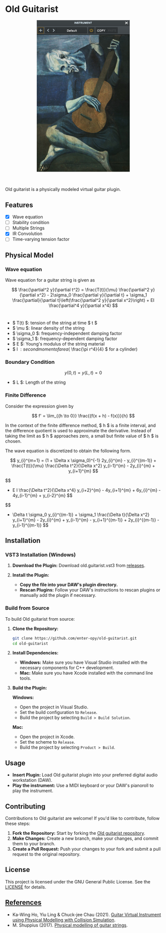 <h1>Old Guitarist</h2>

<p align="center"><img src="res/Screenshot.png" width="300"></p>

<br>

<p>
    Old guitarist is a physically modeled virtual guitar plugin.
</p>

## Features
- [x] Wave equation
- [ ] Stability condition
- [ ] Multiple Strings
- [x] IR Convolution
- [ ] Time-varying tension factor

## Physical Model

### Wave equation
Wave equation for a guitar string is given as

$$
\frac{\partial^2 y}{\partial t^2} = \frac{T(t)}{\mu} \frac{\partial^2 y}{\partial x^2} - 2\sigma_0 \frac{\partial y}{\partial t} + \sigma_1 \frac{\partial}{\partial t}\left(\frac{\partial^2 y}{\partial x^2}\right) + EI \frac{\partial^4 y}{\partial x^4}
$$
<br>

- $ T(t) $: tension of the string at time $ t $
- $ \mu $: linear density of the string
- $ \sigma_0 $: frequency-independent damping factor
- $ \sigma_1 $: frequency-dependent damping factor
- $ E $: Young's modulus of the string material
- $ I $: second moment of area ($ \frac{\pi r^4}{4} $ for a cylinder)

### Boundary Condition
$$
y(0, t) = y(L, t) = 0
$$

- $ L $: Length of the string

### Finite Difference
Consider the expression given by

$$
f' = \lim_{{h \to 0}} \frac{{f(x + h) - f(x)}}{h}
$$

In the context of the finite difference method, $ h $ is a finite interval, and the difference quotient is used to approximate the derivative. Instead of taking the limit as $ h $ approaches zero, a small but finite value of $ h $ is chosen.

The wave equation is discretized to obtain the following form.

$$
y_{i}^{m+1} =  (1 + \Delta x \sigma_0)^{-1} 2y_{i}^{m} - y_{i}^{(m-1)} + \frac{T(t)}{\mu} \frac{\Delta t^2}{\Delta x^2} y_{i-1}^{m} - 2y_{i}^{m} + y_{i+1}^{m} 
$$

$$
- E I \frac{\Delta t^2}{\Delta x^4} y_{i+2}^{m} - 4y_{i+1}^{m} + 6y_{i}^{m} - 4y_{i-1}^{m} + y_{i-2}^{m} 
$$

$$
+ \Delta t \sigma_0 y_{i}^{(m-1)} + \sigma_1 \frac{\Delta t}{\Delta x^2} y_{i+1}^{m} - 2y_{i}^{m} + y_{i-1}^{m} - y_{i+1}^{(m-1)} + 2y_{i}^{(m-1)} - y_{i-1}^{(m-1)}
$$

## Installation
### VST3 Installation (Windows)

1. **Download the Plugin:** Download old.guitarist.vst3 from [releases](https://github.com/enter-opy/old-guitarist/releases).

2. **Install the Plugin:**
   - **Copy the file into your DAW's plugin directory.**
   - **Rescan Plugins:** Follow your DAW's instructions to rescan plugins or manually add the plugin if necessary.

### Build from Source
To build Old guitarist from source:

1. **Clone the Repository:**
   ```bash
   git clone https://github.com/enter-opy/old-guitarist.git
   cd old-guitarist
2. **Install Dependencies:**
   - **Windows:** Make sure you have Visual Studio installed with the necessary components for C++ development.
   - **Mac:** Make sure you have Xcode installed with the command line tools.

3. **Build the Plugin:**

   **Windows:**
   - Open the project in Visual Studio.
   - Set the build configuration to `Release`.
   - Build the project by selecting `Build > Build Solution`.

   **Mac:**
   - Open the project in Xcode.
   - Set the scheme to `Release`.
   - Build the project by selecting `Product > Build`.
## Usage
- **Insert Plugin:** Load Old guitarist plugin into your preferred digital audio workstation (DAW).
- **Play the instrument:** Use a MIDI keyboard or your DAW's pianoroll to play the instrument.

## Contributing
Contributions to Old guitarist are welcome! If you'd like to contribute, follow these steps:
1. **Fork the Repository:** Start by forking the [Old guitarist repository](https://github.com/enter-opy/old-guitarist).
2. **Make Changes:** Create a new branch, make your changes, and commit them to your branch.
3. **Create a Pull Request:** Push your changes to your fork and submit a pull request to the original repository.
## License
This project is licensed under the GNU General Public License. See the [LICENSE](https://github.com/enter-opy/old-guitarist/blob/main/LICENSE) for details.

<h2><u>References</u></h2>

- Ka-Wing Ho, Yiu Ling & Chuck-jee Chau (2021). [Guitar Virtual Instrument using Physical Modelling with Collision Simulation](https://www.researchgate.net/publication/346562874_Guitar_Virtual_Instrument_using_Physical_Modelling_with_Collision_Simulation).</a><br>
- M. Shuppius (2017). [Physical modelling of guitar strings](https://www.youtube.com/watch?v=sxt5rxF_PdI).
</ul>